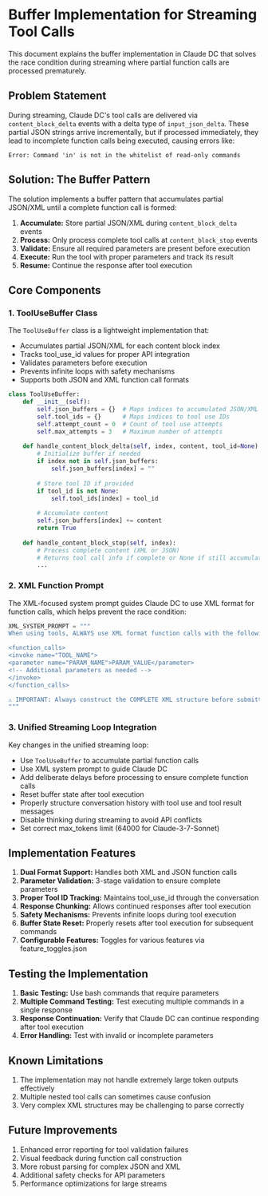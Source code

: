 # Buffer Implementation for Streaming Tool Calls

This document explains the buffer implementation in Claude DC that solves the race condition during streaming where partial function calls are processed prematurely.

## Problem Statement

During streaming, Claude DC's tool calls are delivered via `content_block_delta` events with a delta type of `input_json_delta`. These partial JSON strings arrive incrementally, but if processed immediately, they lead to incomplete function calls being executed, causing errors like:

```
Error: Command 'in' is not in the whitelist of read-only commands
```

## Solution: The Buffer Pattern

The solution implements a buffer pattern that accumulates partial JSON/XML until a complete function call is formed:

1. **Accumulate:** Store partial JSON/XML during `content_block_delta` events
2. **Process:** Only process complete tool calls at `content_block_stop` events
3. **Validate:** Ensure all required parameters are present before execution
4. **Execute:** Run the tool with proper parameters and track its result
5. **Resume:** Continue the response after tool execution

## Core Components

### 1. ToolUseBuffer Class

The `ToolUseBuffer` class is a lightweight implementation that:

- Accumulates partial JSON/XML for each content block index
- Tracks tool_use_id values for proper API integration
- Validates parameters before execution
- Prevents infinite loops with safety mechanisms
- Supports both JSON and XML function call formats

```python
class ToolUseBuffer:
    def __init__(self):
        self.json_buffers = {}  # Maps indices to accumulated JSON/XML
        self.tool_ids = {}      # Maps indices to tool use IDs
        self.attempt_count = 0  # Count of tool use attempts
        self.max_attempts = 3   # Maximum number of attempts
        
    def handle_content_block_delta(self, index, content, tool_id=None):
        # Initialize buffer if needed
        if index not in self.json_buffers:
            self.json_buffers[index] = ""
            
        # Store tool ID if provided
        if tool_id is not None:
            self.tool_ids[index] = tool_id
            
        # Accumulate content
        self.json_buffers[index] += content
        return True
        
    def handle_content_block_stop(self, index):
        # Process complete content (XML or JSON)
        # Returns tool call info if complete or None if still accumulating
        ...
```

### 2. XML Function Prompt

The XML-focused system prompt guides Claude DC to use XML format for function calls, which helps prevent the race condition:

```python
XML_SYSTEM_PROMPT = """
When using tools, ALWAYS use XML format function calls with the following structure:

<function_calls>
<invoke name="TOOL_NAME">
<parameter name="PARAM_NAME">PARAM_VALUE</parameter>
<!-- Additional parameters as needed -->
</invoke>
</function_calls>

⚠️ IMPORTANT: Always construct the COMPLETE XML structure before submitting.
"""
```

### 3. Unified Streaming Loop Integration

Key changes in the unified streaming loop:

- Use `ToolUseBuffer` to accumulate partial function calls
- Use XML system prompt to guide Claude DC
- Add deliberate delays before processing to ensure complete function calls
- Reset buffer state after tool execution
- Properly structure conversation history with tool use and tool result messages
- Disable thinking during streaming to avoid API conflicts
- Set correct max_tokens limit (64000 for Claude-3-7-Sonnet)

## Implementation Features

1. **Dual Format Support:** Handles both XML and JSON function calls
2. **Parameter Validation:** 3-stage validation to ensure complete parameters
3. **Proper Tool ID Tracking:** Maintains tool_use_id through the conversation
4. **Response Chunking:** Allows continued responses after tool execution
5. **Safety Mechanisms:** Prevents infinite loops during tool execution
6. **Buffer State Reset:** Properly resets after tool execution for subsequent commands
7. **Configurable Features:** Toggles for various features via feature_toggles.json

## Testing the Implementation

1. **Basic Testing:** Use bash commands that require parameters
2. **Multiple Command Testing:** Test executing multiple commands in a single response
3. **Response Continuation:** Verify that Claude DC can continue responding after tool execution
4. **Error Handling:** Test with invalid or incomplete parameters

## Known Limitations

1. The implementation may not handle extremely large token outputs effectively
2. Multiple nested tool calls can sometimes cause confusion
3. Very complex XML structures may be challenging to parse correctly

## Future Improvements

1. Enhanced error reporting for tool validation failures
2. Visual feedback during function call construction
3. More robust parsing for complex JSON and XML
4. Additional safety checks for API parameters
5. Performance optimizations for large streams